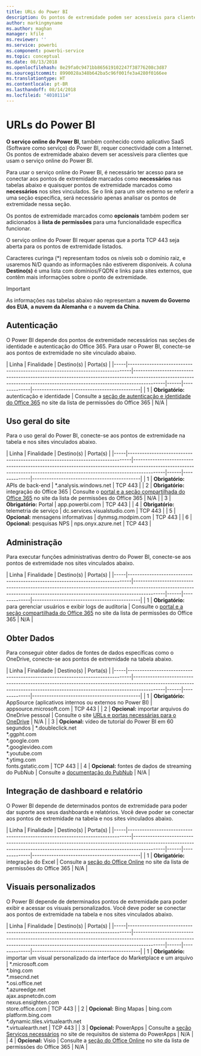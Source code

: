 ```yaml
---
title: URLs do Power BI
description: Os pontos de extremidade podem ser acessíveis para clientes que usam o Power BI
author: markingmyname
ms.author: maghan
manager: kfile
ms.reviewer: ''
ms.service: powerbi
ms.component: powerbi-service
ms.topic: conceptual
ms.date: 08/13/2018
ms.openlocfilehash: 8e29fa0c9471bb865619102247f38776208c3d87
ms.sourcegitcommit: 8990028a348b642ba5c96f001fe3a4280f0166ee
ms.translationtype: HT
ms.contentlocale: pt-BR
ms.lasthandoff: 08/14/2018
ms.locfileid: "40101114"
---
```

# <a name="power-bi-urls"></a>URLs do Power BI

**O serviço online do Power BI**, também conhecido como aplicativo SaaS (Software como serviço) do Power BI, requer conectividade com a Internet. Os pontos de extremidade abaixo devem ser acessíveis para clientes que usam o serviço online do Power BI.

Para usar o serviço online do Power BI, é necessário ter acesso para se conectar aos pontos de extremidade marcados como **necessários** nas tabelas abaixo e quaisquer pontos de extremidade marcados como **necessários** nos sites vinculados. Se o link para um site externo se referir a uma seção específica, será necessário apenas analisar os pontos de extremidade nessa seção.

Os pontos de extremidade marcados como **opcionais** também podem ser adicionados à **lista de permissões** para uma funcionalidade específica funcionar.

O serviço online do Power BI requer apenas que a porta TCP 443 seja aberta para os pontos de extremidade listados.

Caracteres curinga (*) representam todos os níveis sob o domínio raiz, e usaremos N/D quando as informações não estiverem disponíveis. A coluna **Destino(s)** é uma lista com domínios/FQDN e links para sites externos, que contêm mais informações sobre o ponto de extremidade.

>[!Important]
>As informações nas tabelas abaixo não representam a **nuvem do Governo dos EUA**, **a nuvem da Alemanha** e a **nuvem da China**.

## <a name="authentication"></a>Autenticação

O Power BI depende dos pontos de extremidade necessários nas seções de identidade e autenticação do Office 365. Para usar o Power BI, conecte-se aos pontos de extremidade no site vinculado abaixo.

| Linha | Finalidade | Destino(s) | Porta(s) |
|-----|-------------------------------------------------------------------------------|-------------------------------------------------------------------------------------------------------------------------------------------------------------------------|------|--------------|---------------------------------------------|
| 1 | **Obrigatório:** autenticação e identidade | Consulte a [seção de autenticação e identidade do Office 365](https://support.office.com/article/Office-365-URLs-and-IP-address-ranges-8548a211-3fe7-47cb-abb1-355ea5aa88a2#bkmk_identity) no site da lista de permissões do Office 365 | N/A |

## <a name="general-site-usage"></a>Uso geral do site

Para o uso geral do Power BI, conecte-se aos pontos de extremidade na tabela e nos sites vinculados abaixo.

| Linha | Finalidade | Destino(s) | Porta(s) |
|-----|-------------------------------------------------------------------------------|-------------------------------------------------------------------------------------------------------------------------------------------------------------------------|------|--------------|---------------------------------------------|
| 1 | **Obrigatório:** APIs de back-end | *.analysis.windows.net | TCP 443 |
| 2 | **Obrigatório:** integração do Office 365 | Consulte o [portal e a seção compartilhada do Office 365](https://support.office.com/article/Office-365-URLs-and-IP-address-ranges-8548a211-3fe7-47cb-abb1-355ea5aa88a2#bkmk_portal-identity) no site da lista de permissões do Office 365 | N/A |
| 3 | **Obrigatório:** Portal | app.powerbi.com | TCP 443 |
| 4 | **Obrigatório:** telemetria de serviço | dc.services.visualstudio.com | TCP 443 |
| 5 | **Opcional:** mensagens informativas | dynmsg.modpim.com | TCP 443 |
| 6 | **Opcional:** pesquisas NPS | nps.onyx.azure.net | TCP 443 |

## <a name="administration"></a>Administração

Para executar funções administrativas dentro do Power BI, conecte-se aos pontos de extremidade nos sites vinculados abaixo.

| Linha | Finalidade | Destino(s) | Porta(s) |
|-----|-------------------------------------------------------------------------------|-------------------------------------------------------------------------------------------------------------------------------------------------------------------------|------|--------------|---------------------------------------------|
| 1 | **Obrigatório:** para gerenciar usuários e exibir logs de auditoria | Consulte o [portal e a seção compartilhada do Office 365](https://support.office.com/article/Office-365-URLs-and-IP-address-ranges-8548a211-3fe7-47cb-abb1-355ea5aa88a2#bkmk_portal-identity) no site da lista de permissões do Office 365 | N/A |

## <a name="get-data"></a>Obter Dados

Para conseguir obter dados de fontes de dados específicas como o OneDrive, conecte-se aos pontos de extremidade na tabela abaixo.

| Linha | Finalidade | Destino(s) | Porta(s) |
|-----|-------------------------------------------------------------------------------|-------------------------------------------------------------------------------------------------------------------------------------------------------------------------|------|--------------|---------------------------------------------|
| 1 | **Obrigatório:** AppSource (aplicativos internos ou externos no Power BI) | appsource.microsoft.com | TCP 443 |
| 2 | **Opcional:** importar arquivos do OneDrive pessoal | Consulte o site [URLs e portas necessárias para o OneDrive](https://support.office.com/en-ie/article/required-urls-and-ports-for-onedrive-ce15d2cc-52ef-42cd-b738-d9c6f9b03f3a) | N/A |
| 3 | **Opcional:** vídeo de tutorial do Power BI em 60 segundos | *.doubleclick.net </br> *.ggpht.com </br> *.google.com </br> *.googlevideo.com </br> *.youtube.com </br> *.ytimg.com </br> fonts.gstatic.com | TCP 443 |
| 4 | **Opcional:** fontes de dados de streaming do PubNub | Consulte a [documentação do PubNub](https://support.pubnub.com/support/solutions/articles/14000043522) | N/A |

## <a name="dashboard-and-report-integration"></a>Integração de dashboard e relatório 

O Power BI depende de determinados pontos de extremidade para poder dar suporte aos seus dashboards e relatórios. Você deve poder se conectar aos pontos de extremidade na tabela e nos sites vinculados abaixo.

| Linha | Finalidade | Destino(s) | Porta(s) |
|-----|-------------------------------------------------------------------------------|-------------------------------------------------------------------------------------------------------------------------------------------------------------------------|------|--------------|---------------------------------------------|
| 1 | **Obrigatório:** integração do Excel | Consulte a [seção do Office Online](https://support.office.com/article/Office-365-URLs-and-IP-address-ranges-8548a211-3fe7-47cb-abb1-355ea5aa88a2#bkmk_officeonline) no site da lista de permissões do Office 365 | N/A |

## <a name="custom-visuals"></a>Visuais personalizados

O Power BI depende de determinados pontos de extremidade para poder exibir e acessar os visuais personalizados. Você deve poder se conectar aos pontos de extremidade na tabela e nos sites vinculados abaixo.

| Linha | Finalidade | Destino(s) | Porta(s) |
|-----|-------------------------------------------------------------------------------|-------------------------------------------------------------------------------------------------------------------------------------------------------------------------|------|--------------|---------------------------------------------|
| 1 | **Obrigatório:** importar um visual personalizado da interface do Marketplace e um arquivo | *.microsoft.com </br> *.bing.com </br> *.msecnd.net </br> *.osi.office.net </br> *.azureedge.net </br> ajax.aspnetcdn.com </br> nexus.ensighten.com </br> store.office.com | TCP 443 |
| 2 | **Opcional:** Bing Mapas | bing.com </br> platform.bing.com </br> *.dynamic.tiles.virtualearth.net </br> *.virtualearth.net | TCP 443 |
| 3 | **Opcional:** PowerApps | Consulte a [seção Serviços necessários](https://docs.microsoft.com/powerapps/maker/canvas-apps/limits-and-config#required-services) no site de requisitos de sistema do PowerApps | N/A |
| 4 | **Opcional:** Visio | Consulte a [seção do Office Online](https://support.office.com/article/Office-365-URLs-and-IP-address-ranges-8548a211-3fe7-47cb-abb1-355ea5aa88a2#bkmk_officeonline) no site da lista de permissões do Office 365 | N/A |